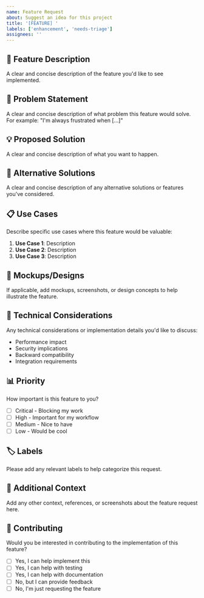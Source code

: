 ```yaml
---
name: Feature Request
about: Suggest an idea for this project
title: '[FEATURE] '
labels: ['enhancement', 'needs-triage']
assignees: ''
---
```


## 🚀 Feature Description

A clear and concise description of the feature you'd like to see implemented.

## 🎯 Problem Statement

A clear and concise description of what problem this feature would solve. For example: "I'm always frustrated when [...]"

## 💡 Proposed Solution

A clear and concise description of what you want to happen.

## 🔄 Alternative Solutions

A clear and concise description of any alternative solutions or features you've considered.

## 📋 Use Cases

Describe specific use cases where this feature would be valuable:

1. **Use Case 1**: Description
2. **Use Case 2**: Description
3. **Use Case 3**: Description

## 🎨 Mockups/Designs

If applicable, add mockups, screenshots, or design concepts to help illustrate the feature.

## 🔧 Technical Considerations

Any technical considerations or implementation details you'd like to discuss:

- Performance impact
- Security implications
- Backward compatibility
- Integration requirements

## 📊 Priority

How important is this feature to you?

- [ ] Critical - Blocking my work
- [ ] High - Important for my workflow
- [ ] Medium - Nice to have
- [ ] Low - Would be cool

## 🏷️ Labels

Please add any relevant labels to help categorize this request.

## 📝 Additional Context

Add any other context, references, or screenshots about the feature request here.

## 🤝 Contributing

Would you be interested in contributing to the implementation of this feature?

- [ ] Yes, I can help implement this
- [ ] Yes, I can help with testing
- [ ] Yes, I can help with documentation
- [ ] No, but I can provide feedback
- [ ] No, I'm just requesting the feature
